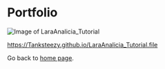 # Portfolio
![Image of LaraAnalicia_Tutorial](https://Tanksteezy.github.io/LaraAnalicia_Tutorial.PNG)

https://Tanksteezy.github.io/LaraAnalicia_Tutorial.file


Go back to [home page](index.md). 

